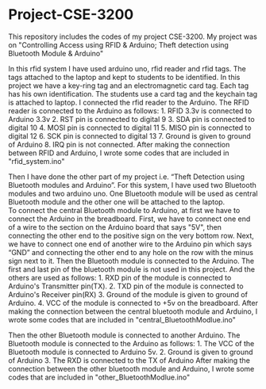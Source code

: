 # Project-CSE-3200
This repository includes the codes of my project CSE-3200. My project was on "Controlling Access using RFID & Arduino; Theft detection using Bluetooth Module & Arduino"

In this rfid system I have used arduino uno, rfid reader and rfid tags. The tags attached to the laptop and kept to students to be identified. In this project we have a key-ring tag and an electromagnetic card tag. Each tag has his own identification. The students use a card tag and the keychain tag is attached to laptop. I connected the rfid reader to the Arduino. The RFID reader is connected to the Arduino as follows: 
       1.	RFID 3.3v is connected to Arduino 3.3v
	     2. RST pin is connected to digital 9
	     3. SDA pin is connected to digital 10
       4.	MOSI pin is connected to digital 11
	     5. MISO pin is connected to digital 12
	     6. SCK pin is connected to digital 13
	     7. Ground is given to ground of Arduino
	     8. IRQ pin is not connected. 
After making the connection between RFID and Arduino, I wrote some codes that are included in "rfid_system.ino"


Then I have done the other part of my project i.e. “Theft Detection using Bluetooth modules and Arduino”. For this system, I have used two Bluetooth modules and two arduino uno. One Bluetooth module will be used as central Bluetooth module and the other one will be attached to the laptop.  
To connect the central Bluetooth module to Arduino, at first we have to connect the Arduino in the breadboard. First, we have to connect one end of a wire to the section on the Arduino board that says "5V", then connecting the other end to the positive sign on the very bottom row. Next, we have to connect one end of another wire to the Arduino pin which says “GND” and connecting the other end to any hole on the row with the minus sign next to it. 
Then the Bluetooth module is connected to the Arduino. The first and last pin of the bluetooth module is not used in this project. And the others are used as follows:
      1. RXD pin of the module is connected to Arduino's Transmitter pin(TX).
      2. TXD pin of the module is connected to Arduino's Receiver pin(RX)
      3. Ground of the module is given to ground of Arduino.
      4. VCC of the module is connected to +5v on the breadboard. 
After making the connection between the central bluetooth module and Arduino, I wrote some codes that are included in "central_BluetoothModlue.ino"



Then the other Bluetooth module is connected to another Arduino. The Bluetooth module is connected to the Arduino as follows: 
	     1. The VCC of the Bluetooth module is connected to Arduino 5v.
       2. Ground is given to ground of Arduino
	     3. The RXD is connected to the TX of Arduino
After making the connection between the other bluetooth module and Arduino, I wrote some codes that are included in "other_BluetoothModlue.ino"       


